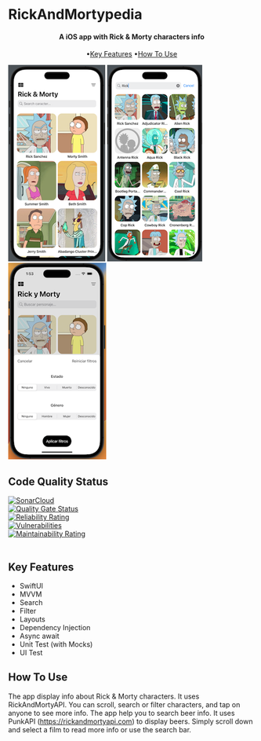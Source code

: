 #  RickAndMortypedia

<h4 align="center">A iOS app with Rick & Morty characters info</h4>

<p align="center">
  •<a href="#key-features">Key Features</a>
  •<a href="#how-to-use">How To Use</a> 
</p>

![screenshot](RickAndMortypedia/Assets.xcassets/Screenshoot.png)
![screenshot](RickAndMortypedia/Assets.xcassets/Screenshot-2.png)
![screenshot](RickAndMortypedia/Assets.xcassets/Screenshot-3.png)

## Code Quality Status
[![SonarCloud](https://sonarcloud.io/images/project_badges/sonarcloud-white.svg)](https://sonarcloud.io/summary/new_code?id=oscar-moreno_RickAndMortypedia)<br>
[![Quality Gate Status](https://sonarcloud.io/api/project_badges/measure?project=oscar-moreno_BeerData&metric=alert_status)](https://sonarcloud.io/summary/new_code?id=oscar-moreno_RickAndMortypedia)<br>
[![Reliability Rating](https://sonarcloud.io/api/project_badges/measure?project=oscar-moreno_BeerData&metric=reliability_rating)](https://sonarcloud.io/summary/new_code?id=oscar-moreno_RickAndMortypedia)<br>
[![Vulnerabilities](https://sonarcloud.io/api/project_badges/measure?project=oscar-moreno_BeerData&metric=security_rating)](https://sonarcloud.io/summary/new_code?id=oscar-moreno_RickAndMortypedia)<br>
[![Maintainability Rating](https://sonarcloud.io/api/project_badges/measure?project=oscar-moreno_BeerData&metric=sqale_rating)](https://sonarcloud.io/summary/new_code?id=oscar-moreno_RickAndMortypedia)<br><br>

## Key Features

* SwiftUI
* MVVM
* Search
* Filter
* Layouts
* Dependency Injection
* Async await
* Unit Test (with Mocks)
* UI Test

## How To Use
The app display info about Rick & Morty characters. It uses RickAndMortyAPI. You can scroll, search or filter characters, and tap on anyone to see more info.
The app help you to search beer info. It uses PunkAPI (https://rickandmortyapi.com) to display beers. Simply scroll down and select a film to read more info or use the search bar.
